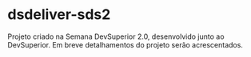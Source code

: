 # dsdeliver-sds2
Projeto criado na Semana DevSuperior 2.0, desenvolvido junto ao DevSuperior.
Em breve detalhamentos do projeto serão acrescentados.
